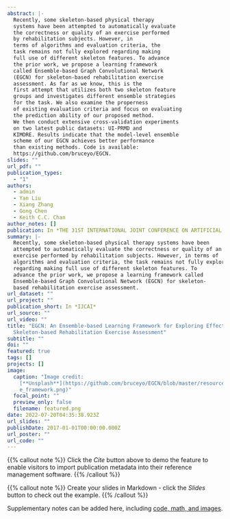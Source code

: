 ```yaml
---
abstract: |-
  Recently, some skeleton-based physical therapy
  systems have been attempted to automatically evaluate
  the correctness or quality of an exercise performed
  by rehabilitation subjects. However, in
  terms of algorithms and evaluation criteria, the
  task remains not fully explored regarding making
  full use of different skeleton features. To advance
  the prior work, we propose a learning framework
  called Ensemble-based Graph Convolutional Network
  (EGCN) for skeleton-based rehabilitation exercise
  assessment. As far as we know, this is the
  first attempt that utilizes both two skeleton feature
  groups and investigates different ensemble strategies
  for the task. We also examine the properness
  of existing evaluation criteria and focus on evaluating
  the prediction ability of our proposed method.
  We then conduct extensive cross-validation experiments
  on two latest public datasets: UI-PRMD and
  KIMORE. Results indicate that the model-level ensemble
  scheme of our EGCN achieves better performance
  than existing methods. Code is available:
  https://github.com/bruceyo/EGCN.
slides: ""
url_pdf: ""
publication_types:
  - "1"
authors:
  - admin
  - Yan Liu
  - Xiang Zhang
  - Gong Chen
  - Keith C.C. Chan
author_notes: []
publication: In *THE 31ST INTERNATIONAL JOINT CONFERENCE ON ARTIFICIAL INTELLIGENCE*
summary: |-
  Recently, some skeleton-based physical therapy systems have been
  attempted to automatically evaluate the correctness or quality of an
  exercise performed by rehabilitation subjects. However, in terms of
  algorithms and evaluation criteria, the task remains not fully explored
  regarding making full use of different skeleton features. To
  advance the prior work, we propose a learning framework called
  Ensemble-based Graph Convolutional Network (EGCN) for skeleton-
  based rehabilitation exercise assessment.
url_dataset: ""
url_project: ""
publication_short: In *IJCAI*
url_source: ""
url_video: ""
title: "EGCN: An Ensemble-based Learning Framework for Exploring Effective
  Skeleton-based Rehabilitation Exercise Assessment"
subtitle: ""
doi: ""
featured: true
tags: []
projects: []
image:
  caption: "Image credit:
    [**Unsplash**](https://github.com/bruceyo/EGCN/blob/master/resource/ensembl\
    e_framework.png)"
  focal_point: ""
  preview_only: false
  filename: featured.png
date: 2022-07-20T04:35:38.923Z
url_slides: ""
publishDate: 2017-01-01T00:00:00.000Z
url_poster: ""
url_code: ""
---
```


{{% callout note %}}
Click the _Cite_ button above to demo the feature to enable visitors to import publication metadata into their reference management software.
{{% /callout %}}

{{% callout note %}}
Create your slides in Markdown - click the _Slides_ button to check out the example.
{{% /callout %}}

Supplementary notes can be added here, including [code, math, and images](https://wowchemy.com/docs/writing-markdown-latex/).
